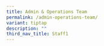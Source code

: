 ```yaml
---
title: Admin & Operations Team
permalink: /admin-operations-team/
variant: tiptap
description: ""
third_nav_title: Staff1
---
```

